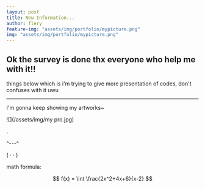 ```yaml
---
layout: post
title: New Information...
author: flery
feature-img: "assets/img/portfolio/mypicture.png"
img: "assets/img/portfolio/mypicture.png"
---
```

Ok the survey is done thx everyone who help me with it!!
---

things below which is i'm trying to give more presentation of codes, don't confuses with it uwu

--------------

I'm gonna keep showing my artworks~


![](/assets/img/my pro.jpg)


.

 ^---^

( · · )

math formula:

$$ f(x) = \int \frac{2x^2+4x+6}{x-2} $$
